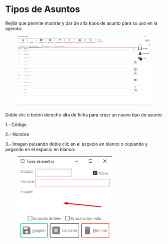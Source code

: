 # Tipos de Asuntos

Rejilla que permite mostrar y dar de alta tipos de asunto para su uso en la agenda:

<figure><img src="../../../.gitbook/assets/imagen (5) (6) (2).png" alt=""><figcaption></figcaption></figure>

Doble clic o botón derecho alta de ficha para crear un nuevo tipo de asunto:

1.- Código

2.- Nombre

3.- Imagen pulsando doble clic en el espacio en blanco o copiando y pegando en el espacio en blanco:

<figure><img src="../../../.gitbook/assets/imagen (12) (3) (2) (1).png" alt=""><figcaption></figcaption></figure>
